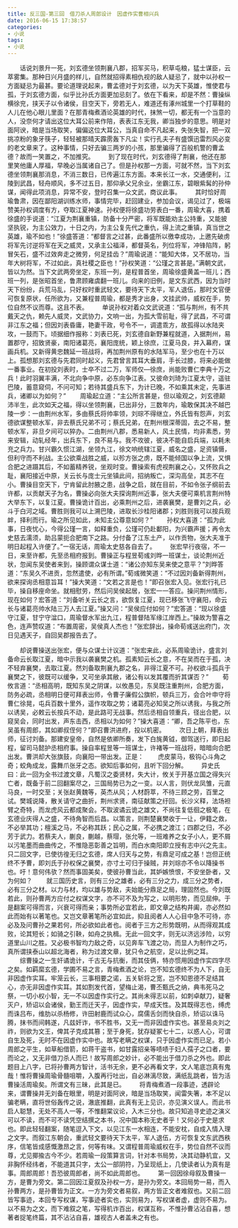 ```yaml
---
title: 反三国-第三回　借刀杀人周郎设计　因虚作实曹相兴兵
date: 2016-06-15 17:38:57
categories:
- 小说
tags:
- 小说
---
```

　　话说刘景升一死，刘玄德坐领荆襄八郡，招军买马，积草屯粮，猛士谋臣，云萃雾集。那种日兴月盛的样儿，自然就招得素相仇视的敌人疑忌了，就中以孙权一方面疑忌为最甚。要论道理说起来，曹孟德对于刘玄德，以为天下英雄，惟使君与孤，于刘玄德方面，似乎比孙氏方面更加忌刻了。<!-- more -->依在下看来，却是不然：曹操纵横徐兖，挟天子以令诸侯，目空天下，旁若无人，难道还有涿州城里一个打草鞋的人儿在他心眼儿里面？在那青梅煮酒论英雄的时代，抹煞一切，都无有一个当意的人，没奈何才请出这位大耳公前来作陪，表表江东无我，卿当独步的意思。明是对面阿谀，暗是当场取笑，偏偏这位大耳公，当真自命不凡起来，失张失智，把一双挑凉粉的象牙筷子，轻轻被那晴天霹雳轰下凡尘！实行孔夫子有盛馔迅雷烈风必变的老文章来了。这种事情，只好去骗三两岁的小孩，那里骗得了百般机警的曹孟德？故而一笑置之，不加推究。
　　到了现在时代，刘玄德得了荆襄，他还在那里笑他庸人厚福，早晚必当属诸自己了。但是孙权那一方面，可就不然，当下刘玄德坐领荆襄那消息，不消三数日，已传遍江东方面。本来长江一水，交通便利，江陵到武昌，轻舟顺风，多不过五日，那仰承父兄余业，坐霸江东，碧眼紫髯的孙仲谋，闻得此项消息，异常不安，登时召集一众文武，商议此事。
　　其时恰好周瑜鲁肃，因在鄙阳湖训练水师，事情完毕，赶回建业，参加会议，谒见过了，极端赞美孙权调度有方，夺取江夏神速。孙权便将徐盛功劳表白一番，周瑜大喜，携着徐盛的手说道：“江夏为荆襄重镇，防备十分严密，将军既能劝主公持重，又能披坚执锐，为主公效力，十日之内，为主公复先代之重仇，得上流之重镇，真当世之英雄，瑜不如也！”徐盛答道：“都督言之过甚，此番盛所以徼幸成功，上邀先破虏将军先讨逆将军在天之威灵，又承主公福泽，都督英名，列位将军，冲锋陷阵，躬冒矢石，盛不过效奔走之微劳，何足挂齿？”周瑜说道：“能知大体，又不居功，当年大树将军，不过如此，真社稷之臣也！”孙权笑道：“公瑾之言甚是。”满朝文武，皆以为然。当下文武两旁坐定，东班一列，是程普首坐，周瑜徐盛黄盖一班儿；西班一列，是张昭首坐，鲁肃顾雍虞翻一班儿。向来的旧例，是文东武西，因为当时天下纷纷，兵荒马乱，只好权时重武轻文，要待天下太平，军人退伍，那时文官便可恢复原状，任所欲为，又兼程普周瑜，都是秀才出身，文挂武帅，威权在手，势位自然不议而尊。这且不表。
　　单说孙权对着众文武说道：“孤与荆州，有不共戴天之仇，赖先人威灵，文武协力，文响一出，为孤大雪前耻，得了武昌，不可谓非江东之福；但因刘表昏庸，艳妻干政，号令不一，调遣乖方，故孤得以水陆夹攻，一鼓而下。顷据细作报称：刘表已死，刘玄德自新野兼程就道，入据荆州，易置郡守，招致贤豪，南阳诸葛亮，襄阳庞统，颖上徐庶，江夏马良，并入幕府，谋画兵机。又新得黄忠魏延一班战将，再加荆州原有的水陆军马，至少也在十万以上。孤想那刘玄德与先君同时起义，先君曾言其耳大垂肩，手长过膝，将来必能做一番事业。在初投刘表时，士卒不过二万，军师仅—徐庶，尚能败曹仁李典十万之兵！此时羽翼丰满，不北向争中原，必东向争江表。又彼命刘琦为江夏太守，遥驻巴陵，蓄意窥伺，不问可知；若待其盛兵东下，为计已晚，不如乘其未定，先事进兵，诸卿以为如何？”
　　周瑜起立道：“主公所言甚是，但以瑜观之，刘玄德颠沛半生，此次如天之福，得以坐领荆襄，已出非分，三数年内，瑜敢保其决不越巴陵一步：一由荆州水军，多由蔡氏将帅率领，刘琮不得继立，外氏皆有怨声，刘玄德欲谋整顿水军，非去蔡氏兄弟不可；蔡氏兄弟，在荆州根深蒂固，去之不易，整顿水军，非旦夕间可以猝办。二由荆州八郡，悉易新人，风土民情，均非素悉，劳来安辑，动轧经年，出兵东下，良不易与。我不攻彼，彼决不能自启兵端，以耗未充之兵力。甘兴霸久惯江湖，坐领九江，徐文响统辖江夏，威名之盛，足资镇慑，但利守而不利战。主公欲乘战胜之威，以殄方张之虏，既不能倾国以争上流，又惧合肥之进蹑其后，不如蓄精养锐，坐观时变。曹操索有虎视荆襄之心，又怀败兵之耻，襄阳接近中原，关云长与庞士元坐镇此间，招纳叛亡，深沟高垒，其志不在小。曹操目空天下，宁肯留此肘腋之患，战争之启，就在目前，不如令张子纲前去许都，以贡献天子为名，曹操必向张大夫探询荆州近事，张大夫便可乘机言荆州特大举东下，以复江夏。曹操诡计百出，必乘荆州之后，进袭襄樊，是曹刘之兵，必斗于白河之域。曹胜则我可以上溯巴陵，进取长沙桂阳诸郡；刘胜则我可以按兵观衅，择利而行。瑜之所见如此，未知主公尊意如何？”
　　孙权大喜道：“孤为此事，日夜忧心，今得公瑾一言，如释重负，公瑾可仍赴鄱阳，为兴霸声援；再令太史慈去濡须，助吕蒙扼合肥南下之路。分付备了江东土产，以作贡物，张大夫准于明日起程入许便了。”一宿无话，周瑜太史慈各自去了。
　　张宏早行夜宿，不一日，来至许都，先至丞相府报到。曹操正与程昱荀彧刘晔一班谋士，谈论荆州近状，忽闻东吴使者来到，操顾谓众谋士道：“诸公亦知东吴来使之意平？”刘晔答道：“东吴久不进贡，忽然遣使，必有所谓。”荀彧微笑道：“不过因刘备新得荆州，欲来探询丞相意旨耳！”操大笑道：“文若之言是也！”即召张宏入见。张宏行礼已毕，操自移座命坐。就相慰劳，然后问吴侯起居，张宏一一答应。操问荆州情形，现在如何？宏答道：“刘备听关云长之言，欲恢复江夏，现已移张飞守襄阳，命云长与诸葛亮帅水陆三万人去江夏。”操又问：“吴侯应付如何？”宏答道：“现以徐盛守江夏，甘宁守湓口，周瑜督水军出九江，程普督陆军缘江岸西上。”操故为警喜之色，连声赞叹道：“布置周密，吴侯真人杰也！”张宏辞出，操命荀彧送出府门，次日见遇天子，自回吴郡报告去了。

　　却说曹操送出张宏，便与众谋士计议道：“张宏来此，必系周瑜诡计，盛言刘备命云长取江夏，暗中示我以袭襄樊之机。孤素知云长之意，不在吴而在于孤，决不轻弃襄樊，去取江夏。然刘备取荆襄九郡之名，非得江夏不可。孙权欲斗孤兵于襄樊之下，彼既可以缓争，又可坐承其敝，诸公有以发其覆而折其谋否？”
　　荀攸言道：“丞相高明，既知东吴之阴谋，以攸愚见，东吴既注重荆州，合肥方面，防务必疏，丞相明日便可拜表出师，令曹子廉假公旗帜，顿兵三万，会合叶申守将曹仁徐晃，屯兵百数十里外，遥作攻取之势；诸葛亮必知吴之所以诱我，与我之所以诱吴，必敕云长按兵不动，是此路可无战事。然后丞相自领重兵，径出合肥，以窥吴会，同时出发，声东击西，丞相以为如何？”操大喜道：“卿，吾之陈平也，东吴虽有周郎，其如卿叔侄何？”即召曹洪进府，投以机密。
　　次日上朝，拜表出师，征讨刘备。那建安皇帝，自然是依卿所奏，发下白旄黄钺，御驾送行，即日起程，留司马懿护丞相府事。操自率程昱等一班谋士，许褚等一班战将，暗暗向合肥出发。曹洪却大张旗鼓，向襄阳一带出发。正是：
　　虎皮蒙马，极钩心斗角之奇；蛟角成龙，露舞爪张牙之态。欲知后事如何，且听下回分解。
　　异史氏曰：此一回为全书过渡文章，凡蜀汉之委贤材，失大计，攸关于开基立国之得失兴亡者，既备于前二回翻案尽之，三国局势已为之一变。以人言，则伏龙凤雏，元直马良，一时交至；关张赵黄魏等，英杰从风；人材蔚萃，不待三顾之劳，百里之试。樊城说降，散关请守之曲折，荆州求贤，南征献策之纡回。长沙义释，法场袒臂之奇特，而龙虎风云都成聚会。不取波谲云诡之雄文，不尚往复低徊之极笔，在玄德业庆得人之盛，不待角智而后昌。以策言，则荆楚襄樊收于一让，伊籍之救，不必举其功；檀溪之马，不必称其跃；民心之属，不必携之渡江；四郡之归，不必芳于武力。若蔡夫人，蒯良，蒯越，蔡瑁，张允等，一班难养之女子小人，更不屑以污笔墨而曲曲传之，不惟隐恶彰善之旨明，而白水南阳即立授有志中兴之先主。只二回文字，已使彷徨无归之玄德，席人归天与之势，有鼎足可成之基！岂但正统终不予曹，即刘氏于孙权保之襄樊，亦寸土可归于操贼，并刘琮亦不令以降操书也。吁！意何伟欤？然而事固美矣，使彼孙曹当此，其妒嫉愤恨，不安坐卧者，又为何如？
　　就三国历史言，则有三分之雄者，必有三分之力，成三分之势者，必有三分之材。以力与材，均以雄与势敌，夫始能分鼎足之局，理固然也。今刘既若此，则孙曹两方应付之权谋文字，亦不可不及为写之，以明形势，而见屈伸。于是翻案可得而言，兴衰可得而亲；事势所必宜若此，即文章之结构井阖，亦必然如此而始有以著笔也。又岂文章著笔所必宜如此，抑且阅者人人心目中急不可待，亦必及及问曹孙之果若何，所必欲如此者也。阅者于三方之形势既明，从而得观其成败，论其短长；如骑之引鞅，如舟之执楫。无此一回文字，则无以济远涉险，以穷道里山川之胜。又必极书智均力敌之奇，以见奔车飞渡之功，而显人为制作之巧，真所谓挟泰山以超北海者，称为过渡文章，犹只令之航空，足以比例之耳。
　　综曹操之一生奸谲诡计，千古无与抗衡，而其伎俩，特亦惯用因虚作实四字尽之矣。如羁縻玄德，学圃不易之言，青梅煮酒之论，岂不知玄德终不为人下，自无非因虚作实耳。牢笼云长，三事相要之诺，五关斩将之宽，岂不知恩德不足结其心，亦无非因虚作实耳。其如割发代首，望梅止渴，曹丕甄氏之纳，典韦死马之祭，一切小权小智，无一不以因虚作实行之。其尚未得志以前，如刺卓献刀，疑奢灭户，矫诏以会诸侯，勤王而迁天子，因虚作实，早成天性。及其既得志也，缚虎而诛吕布，维肋以杀杨修，许田射鹿而试众心，腐儒舌剑而快自杀，矫诏以诛马腾，抹书而间韩遂，凡兹奸诈，书不胜书，又无一而非因虚作实也。甚至易炎刘之祚，则欲为文王，俾其子克成其篡；至于身死，犹存疑冢七十二，以惑人心，可谓自生及死，无时不在因虚作实中也。故写老瞒之权谋，只于因虚作实而已足。若小周郎之平生，如草船借箭，如蒋干盗书，如甘露招亲等啧啧于妇人孺子之口者，要而论之，又无非借刀杀人而已！故写周郎之妙计，必不能出于借刀杀之外也。即此题目上八字，已将孙曹两方智计，活书无余，更不必再看文字，文人笔底岂真有鬼哉！惟将曹操周瑜骨髓咀嚼，入腹再行吐出，自必淋漓尽致，满纸乱跳者，皆为活曹操活周瑜矣。所谓文有三昧，此其是已。
　　将青梅煮酒一段事迹，透辟论来，谓曹操并无刘备在眼里，明是对面阿谀，暗是当场取笑，闻雷失箸，本不足以骗老瞒，直将世俗轰传之说，澈底推翻，此真有无上见识，亦见演义误人。而此书启人聪慧，无处不高人一等，不惟翻棠议论，入木三分也。故只知追寻史迹之演义可以不读，而不可不读凭空结撰之本书，况中国本称无史者乎！又何必于史是求也。即此轻轻翻案，随笔逗入下文，以见江东一水相连，不能安枕，自成入情入理之文字。而叙江东朝会，重武轻文要待天下太平，军人退伍，方可恢复文东武西秩序，信笔皆成感慨激昂之言，何等有味。又谓程普周瑜威权在手，势位自然不议而尊，尤见揶揄古今不少。若周瑜一段策算言词，针对本书局势，决其动静机宜，又非胸怀经纬者，不能道其只字，太公一部阴符，乃呈现纸上，几使读者认为真有是事。周郎周郎！吾恐彼周郎者，尚不如此周郎也。
　　第一回因徐母叙及曹操一方，是曹为旁文。第二回因江夏叙及孙权一方，是孙为旁文。本回局势一易，而入孙曹两方，是孙曹皆为正文。一方为旁文者易叙，两方皆正文者难叙也。又前二回皆写事迹，本回专写权谋，写事迹者实也，实则易为，写权谋者虚，虚则不易为。以不易为之文，而下难叙之笔，写得机诈百出，权谋互称，不惟孙曹沾沾自喜，想著者捉笔终篇，其不沾沾自喜，雄视古人者盖未之有也。

